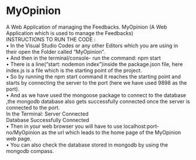 # MyOpinion
A Web Application of managing the Feedbacks.
MyOpinion (A Web  Application  which  is  used  to   manage  the Feedbacks)</br>
INSTRUCTIONS   TO  RUN  THE  CODE :</br>
•	In the Visual Studio Codes or any other Editors  which you are using in their open the Folder called “MyOpinion”.</br>
•	And then in the terminal/console- run the command: 
npm start </br>
•	There is a line(“start: nodemon index”)inside the package.json file,
here index.js is a file which is the starting point of the project. </br>
•	So by running the npm start command it reaches the starting point and starts by connecting the server to the port (here we have used 9898 as the port).</br>
•	And as we have used the mongoose package to connect to the database ,the mongodb database also gets successfully connected once the server is connected to the port.</br>In the Terminal:
Server Connected</br>
Database Successfully Connected</br>
•	Then in your web browser you will have to use localhost:port-no/MyOpinion as the url which leads to the home page of the MyOpinion web page.</br>
•	You can also check the database stored in mongodb by using the mongodb compass.
